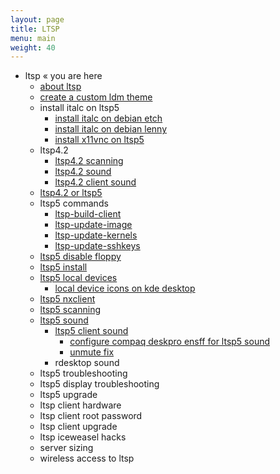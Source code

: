 ```yaml
---
layout: page
title: LTSP
menu: main
weight: 40
---
```


  * ltsp  « you are here
    * [about ltsp](/ltsp/about/)
    * [create a custom ldm theme](/ltsp/create-a-custom-ldm-theme/)
    * install italc on ltsp5
        * [install italc on debian etch](/ltsp/install-italc-on-debian-etch/)
        * [install italc on debian lenny](/ltsp/install-italc-on-debian-lenny/)
        * [install x11vnc on ltsp5](/ltsp/install-x11vnc-on-ltsp5/)
    * ltsp4.2
        * [ltsp4.2 scanning](/ltsp/ltsp4.2-scanning/)
        * [ltsp4.2 sound](/ltsp/ltsp4.2-sound/)
        * [ltsp4.2 client sound](/ltsp/ltsp4.2-client-sound/)
    * [ltsp4.2 or ltsp5](/ltsp/ltsp4.2-or-ltsp5/)
    * ltsp5 commands
        * [ltsp-build-client](/ltsp/ltsp-build-client/)
        * [ltsp-update-image](/ltsp/ltsp-update-image/)
        * [ltsp-update-kernels](/ltsp/ltsp-update-kernels/)
        * [ltsp-update-sshkeys](/ltsp/ltsp-update-ssh-keys/)
    * [ltsp5 disable floppy](/ltsp/ltsp5-disable-floppy/)
    * [ltsp5 install](/ltsp/ltsp5-install/)
    * [ltsp5 local devices](/ltsp/ltsp5-local-devices/)
        * [local device icons on kde desktop](/ltsp/local-device-icons-on-kde-desktop/)
    * [ltsp5 nxclient](/ltsp/ltsp5-nx-client/)
    * [ltsp5 scanning](/ltsp/ltsp5-scanning/)
    * [ltsp5 sound](/ltsp/ltsp5-sound/)
        * [ltsp5 client sound](/ltsp/ltsp5-client-sound/)
            * [configure compaq deskpro ensff for ltsp5 sound](/ltsp/ltsp5-client-sound-configure-compaq-deskpro-ensff/)
            * [unmute fix](/ltsp/ltsp5-client-sound-unmute-fix/)
        * rdesktop sound
    * ltsp5 troubleshooting
    * ltsp5 display troubleshooting
    * ltsp5 upgrade
    * ltsp client hardware
    * ltsp client root password
    * ltsp client upgrade
    * ltsp iceweasel hacks
    * server sizing
    * wireless access to ltsp
